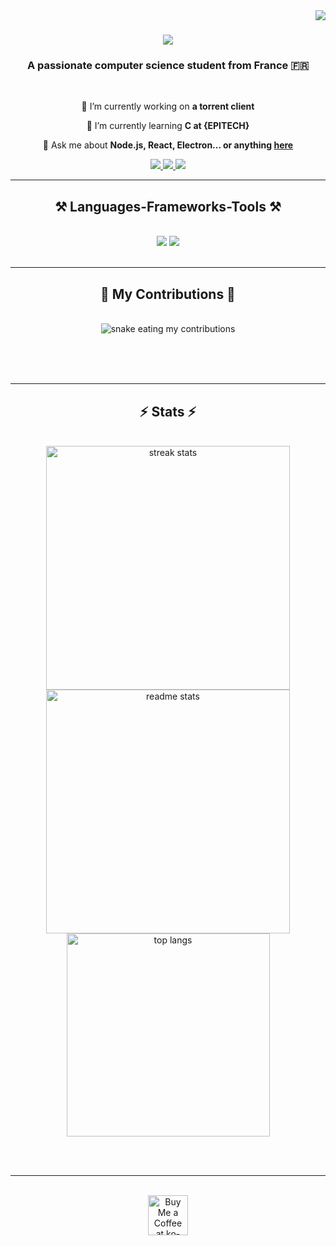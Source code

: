 
<img align="right" src="https://visitor-badge.laobi.icu/badge?page_id=mallory-scotton.mallory-scotton" />

<h1 align="center">
    <img src="https://readme-typing-svg.herokuapp.com/?font=Righteous&size=35&center=true&vCenter=true&width=500&height=70&duration=4000&lines=Hi+There!+👋;+I'm+Mallory-Scotton!;" />
</h1>

<h3 align="center">A passionate computer science student from France 🇫🇷</h3>

<br/>

<div align="center">
 
 🔭 I’m currently working on **a torrent client**
 
 🌱 I’m currently learning **C at {EPITECH}**

💬 Ask me about **Node.js, React, Electron... or anything [here](https://github.com/mallory-scotton/mallory-scotton/issues)**

 </div>
 
<div align="center"> 
  <a href="mailto:mscotton.pro@gmail.com">
    <img src="https://img.shields.io/badge/Gmail-333333?style=for-the-badge&logo=gmail&logoColor=red" />
  </a>
  <a href="https://linkedin.com/in/mallory-scotton" target="_blank">
    <img src="https://img.shields.io/badge/LinkedIn-0077B5?style=for-the-badge&logo=linkedin&logoColor=white" target="_blank" />
  </a>
  <a href="#" target="_blank">
     <img src="https://img.shields.io/badge/Portfolio-FF5722?style=for-the-badge&logo=todoist&logoColor=white" target="_blank" /> <!-- sqlite, safari, google-chrome are other good icon options -->
  </a>
</div>

 <hr/>
 
<h2 align="center">⚒️ Languages-Frameworks-Tools ⚒️</h2>
<br/>
<div align="center">
    <img src="https://skillicons.dev/icons?i=react,bootstrap,xd,html,css,vscode,github,figma,tailwind,git,net" />
    <img src="https://skillicons.dev/icons?i=nodejs,python,javascript,typescript,express,sqlite,mongodb,c,ps,mysql" /><br>
</div>

<br/>
<hr/>

<div align="center">
  <h2>🐍 My Contributions 🐍</h2>
  <br>
  <img alt="snake eating my contributions" src="https://raw.githubusercontent.com/mallory-scotton/mallory-scotton/output/github-contribution-grid-snake.svg" />
  
  <br/><br/><br/>
</div>

<hr/>

<h2 align="center">⚡ Stats ⚡</h2>
<br>
<div align=center>
  <img width=390 src="https://github-readme-streak-stats-salesp07.vercel.app/?user=mallory-scotton&count_private=true&theme=react&border_radius=10" alt="streak stats"/>
  <img width=390 src="https://github-readme-stats-salesp07.vercel.app/api?username=mallory-scotton&count_private=true&show_icons=true&theme=react&rank_icon=github&border_radius=10" alt="readme stats" />
  <br/>
  <img width=325 align="center" src="https://github-readme-stats-salesp07.vercel.app/api/top-langs/?username=mallory-scotton&hide=HTML&langs_count=8&layout=compact&theme=react&border_radius=10&size_weight=0.5&count_weight=0.5&exclude_repo=github-readme-stats" alt="top langs" />
</div>

<br/><br/>

<hr/>

<br/>

<div align="center">
<a href='buymeacoffee.com/?via=malloryscotton' target='_blank'><img height='64' style='border:0px;height:64px;' src='https://uc80e5ba3058c2d15b2a77972a8b.previews.dropboxusercontent.com/p/thumb/ACJTTQT2jO7RIwCtcvs60D0qwNzIvEJ-ZuNhpFvlaZ6L81aMgz4-ZROKM5i7GvuXFamsi0I7BEhsKkmwoUL0CDuLbC8-SUDj21gm3JlMO7RIyiDqFCvoNJacZ8gGnBX5Fs77AUxDdZNnmk-2WxF73gyVs4di7-7qempLFWA1hTKZudZ1CXvztTp0B2xhrgBj8oXVS5eXZK9uyLE7mwJlLwN0FsgZg22hUHg87oWh3QcPHpQylXfokMmKNXNFM9beiHqYvFAvGzfesRT_zc7w9-pk3bWJdfjR_0n_1seNPqOqTar_wr4tyFWTY-s-cDAu0YjG6coQA6HbAtwbLFTrfxhW/p.png' border='0' alt='Buy Me a Coffee at ko-fi.com' /></a>
</div>

<br/>